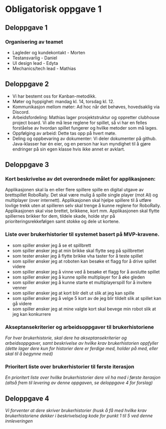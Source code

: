 # Obligatorisk oppgave 1

## Deloppgave 1

### Organisering av teamet
- Lagleder og kundekontakt - Morten
- Testansvarlig - Daniel
- UI design lead - Edyta
- Mechanics/tech lead - Mathias

## Deloppgave 2
- Vi har bestemt oss for Kanban-metodikk.
- Møter og hyppighet: mandag kl. 14, torsdag kl. 12.
- Kommunikasjon mellom møter: Ad hoc når det behøves, hovedsaklig via Discord.
- Arbeidsfordeling: Mathias lager prosjektstruktur og oppretter clubhouse project board. Vi alle må lese reglene for spillet, så vi har en felles forståelse av hvordan spillet fungerer og hvilke metoder som må lages.
- Oppfølging av arbeid: Dette tas opp på hvert møte.
- Deling og oppbevaring av dokumenter: Vi deler dokumenter på github. Java-klasser har én eier, og en person har kun myndighet til å gjøre endringer på sin egen klasse hvis ikke annet er avklart.

## Deloppgave 3

### Kort beskrivelse av det overordnede målet for applikasjonen:
Applikasjonen skal la en eller flere spillere spille en digital utgave av brettspillet RoboRally. Det skal være mulig å spille single player (mot AI) og multiplayer (over internett). Applikasjonen skal hjelpe spillere til å utføre lovlige trekk uten at spilleren selv skal trenge å kunne reglene for RoboRally. Applikasjonen skal vise brettet, brikkene, kort mm. Applikasjonen skal flytte spillernes brikker for dem, tildele skade, holde styr på prioriteringsrekkefølgen samt stokke og dele ut kortene.

### Liste over brukerhistorier til systemet basert på MVP-kravene.
- som spiller ønsker jeg å se et spillbrett
- som spiller ønsker jeg at min brikke skal flytte seg på spillbrettet
- som tester ønsker jeg å flytte brikke vha taster for å teste spillet
- som spiller ønsker jeg at roboten kan besøke et flagg for å drive spillet videre
- som spiller ønsker jeg å vinne ved å besøke et flagg for å avslutte spillet
- som spiller ønsker jeg å kunne spille multiplayer for å øke gleden
- som spiller ønsker jeg å kunne starte et multiplayerspill for å invitere venner
- som spiller ønsker jeg at kort blir delt ut slik at jeg kan spille
- som spiller ønsker jeg å velge 5 kort av de jeg blir tildelt slik at spillet kan gå videre
- som spiller ønsker jeg at mine valgte kort skal bevege min robot slik at jeg kan konkurrere

### Akseptansekriterier og arbeidsoppgaver til brukerhistoriene
_For hver brukerhistorie, skal dere ha akseptansekriterier og arbeidsoppgaver, 
samt beskrivelse av hvilke krav brukerhistorien oppfyller (dette lager dere kun 
for historier dere er ferdige med, holder på med, eller skal til å begynne med)_

### Prioritert liste over brukerhistorier til første iterasjon
_En prioritert liste over hvilke brukerhistorier dere vil ha med i første iterasjon 
(altså frem til levering av denne oppgaven, se deloppgave 4 for forslag)_

## Deloppgave 4
_Vi forventer at dere skriver brukerhistorier (husk å få med hvilke krav brukerhistoriene dekker i beskrivelse)og kode for punkt 1 til 5 ved denne innleveringen_
 
